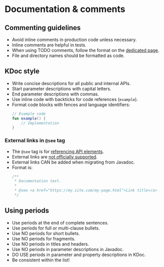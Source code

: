 # Documentation & comments

## Commenting guidelines
- Avoid inline comments in production code unless necessary.
- Inline comments are helpful in tests.
- When using TODO comments, follow the format on the [dedicated page][todo-comments].
- File and directory names should be formatted as code.

## KDoc style
- Write concise descriptions for all public and internal APIs.
- Start parameter descriptions with capital letters.
- End parameter descriptions with commas.
- Use inline code with backticks for code references (`example`).
- Format code blocks with fences and language identifiers:
  ```kotlin
  // Example code
  fun example() {
      // Implementation
  }
  ```

### External links in `@see` tag

- The `@see` tag is for [referencing API elements](https://kotlinlang.org/docs/kotlin-doc.html#see-identifier).
- External links are [not officially supported](https://github.com/Kotlin/dokka/issues/518).
- External links CAN be added when migrating from Javadoc.
- Format is:
  ```kotlin
  /**
   * Documentation text.
   *
   * @see <a href="https://my.site.com/my-page.html">Link title</a>
   */
  ```

## Using periods
- Use periods at the end of complete sentences.
- Use periods for full or multi-clause bullets.
- Use NO periods for short bullets.
- Use NO periods for fragments.
- Use NO periods in titles and headers.
- Use NO periods in parameter descriptions in Javadoc.
- DO USE periods in parameter and property descriptions in KDoc.
- Be consistent within the list!

[todo-comments]: https://github.com/SpineEventEngine/documentation/wiki/TODO-comments
